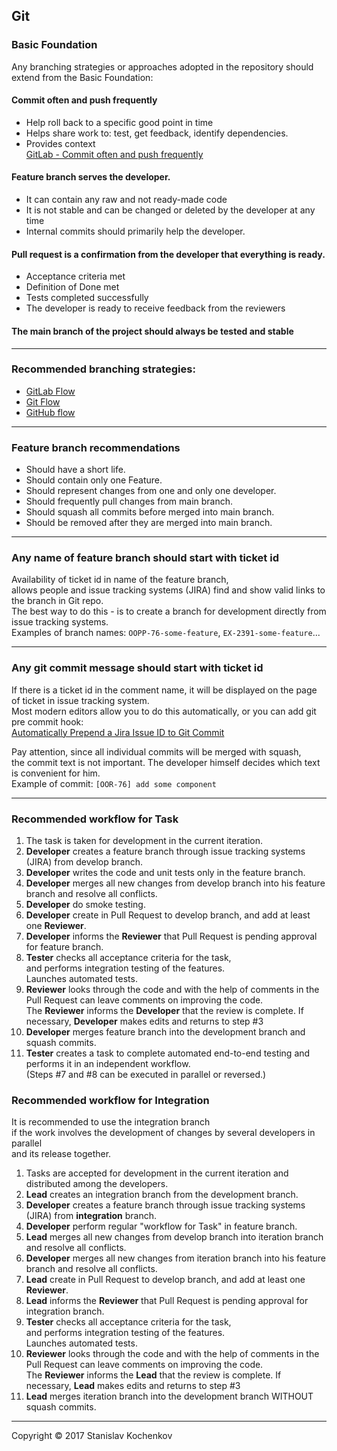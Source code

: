 ## Git

### Basic Foundation

Any branching strategies or approaches adopted in the repository should extend from the Basic Foundation:

#### Commit often and push frequently

* Help roll back to a specific good point in time
* Helps share work to: test, get feedback, identify dependencies.
* Provides context  
  [GitLab - Commit often and push frequently](https://docs.gitlab.com/ee/topics/gitlab_flow.html#commit-often-and-push-frequently)

#### Feature branch serves the developer.

* It can contain any raw and not ready-made code
* It is not stable and can be changed or deleted by the developer at any time
* Internal commits should primarily help the developer.

#### Pull request is a confirmation from the developer that everything is ready.

* Acceptance criteria met
* Definition of Done met
* Tests completed successfully
* The developer is ready to receive feedback from the reviewers

#### The main branch of the project should always be tested and stable

---

### Recommended branching strategies:

* [GitLab Flow](https://docs.gitlab.com/ee/topics/gitlab_flow.html)
* [Git Flow](https://www.atlassian.com/git/tutorials/comparing-workflows/gitflow-workflow)
* [GitHub flow](https://docs.github.com/en/get-started/quickstart/github-flow)

---

### Feature branch recommendations

* Should have a short life.
* Should contain only one Feature.
* Should represent changes from one and only one developer.
* Should frequently pull changes from main branch.
* Should squash all commits before merged into main branch.
* Should be removed after they are merged into main branch.

---

### Any name of feature branch should start with ticket id

Availability of ticket id in name of the feature branch,  
allows people and issue tracking systems (JIRA) find and show valid links to the branch in Git repo.  
The best way to do this - is to create a branch for development directly from issue tracking systems.  
Examples of branch names: ```OOPP-76-some-feature```, ```EX-2391-some-feature```...

---

### Any git commit message should start with ticket id

If there is a ticket id in the comment name, it will be displayed on the page of ticket in issue tracking system.  
Most modern editors allow you to do this automatically, or you can add git pre commit hook:  
[Automatically Prepend a Jira Issue ID to Git Commit](https://gist.github.com/robatron/01b9a1061e1e8b35d270)

Pay attention, since all individual commits will be merged with squash,  
the commit text is not important. The developer himself decides which text is convenient for him.    
Example of commit: ```[OOR-76] add some component```

---

### Recommended workflow for Task

1. The task is taken for development in the current iteration.
2. __Developer__ creates a feature branch through issue tracking systems (JIRA) from develop branch.
3. __Developer__ writes the code and unit tests only in the feature branch.
4. __Developer__ merges all new changes from develop branch into his feature branch and resolve all conflicts.
5. __Developer__ do smoke testing.
6. __Developer__ create in Pull Request to develop branch, and add at least one __Reviewer__.
7. __Developer__ informs the __Reviewer__ that Pull Request is pending approval for feature branch.
8. __Tester__ checks all acceptance criteria for the task,  
   and performs integration testing of the features.  
   Launches automated tests.
9. __Reviewer__ looks through the code and with the help of comments in the Pull Request can leave comments on improving
   the code.  
   The __Reviewer__ informs the __Developer__ that the review is complete.
   If necessary, __Developer__ makes edits and returns to step #3
10. __Developer__ merges feature branch into the development branch and squash commits.
11. __Tester__ creates a task to complete automated end-to-end testing and performs it in an independent workflow.  
    (Steps #7 and #8 can be executed in parallel or reversed.)

### Recommended workflow for Integration

It is recommended to use the integration branch  
if the work involves the development of changes by several developers in parallel  
and its release together.

1. Tasks are accepted for development in the current iteration and distributed among the developers.
2. __Lead__ creates an integration branch from the development branch.
3. __Developer__ creates a feature branch through issue tracking systems (JIRA) from __integration__ branch.
4. __Developer__ perform regular "workflow for Task" in feature branch.
5. __Lead__ merges all new changes from develop branch into iteration branch and resolve all conflicts.
6. __Developer__ merges all new changes from iteration branch into his feature branch and resolve all conflicts.
7. __Lead__ create in Pull Request to develop branch, and add at least one __Reviewer__.
8. __Lead__ informs the __Reviewer__ that Pull Request is pending approval for integration branch.
9. __Tester__ checks all acceptance criteria for the task,  
   and performs integration testing of the features.  
   Launches automated tests.
10. __Reviewer__ looks through the code and with the help of comments in the Pull Request can leave comments on
    improving the code.  
    The __Reviewer__ informs the __Lead__ that the review is complete.
    If necessary, __Lead__ makes edits and returns to step #3
11. __Lead__ merges iteration branch into the development branch WITHOUT squash commits.

---
Copyright © 2017 Stanislav Kochenkov 
